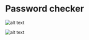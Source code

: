 # Password checker


![alt text](https://i.imgur.com/OF3qJ6E.png)

![alt text](https://i.imgur.com/tu8dqnz.png)


